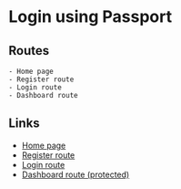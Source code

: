 # Login using Passport

## Routes

    - Home page
    - Register route
    - Login route
    - Dashboard route

## Links

- [Home page]("http://localhost:5000")
- [Register route](http://localhost:5000/users/register)
- [Login route](http://localhost:5000/users/login)  
- [Dashboard route (protected)](http://localhost:5000/dashboard)
